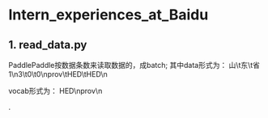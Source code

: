 # Intern_experiences_at_Baidu
## 1. read_data.py
PaddlePaddle按数据条数来读取数据的，成batch;
其中data形式为：
山\t东\t省1\n3\t0\t0\nprov\tHED\tHED\n

vocab形式为：
HED\nprov\n

.
